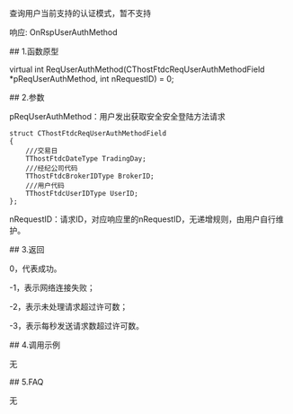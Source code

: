 <p>查询用户当前支持的认证模式，暂不支持</p>
<p>响应: OnRspUserAuthMethod</p>
<span class="anchor" id="75042b2c-23ed-439b-a643-f9a7f828adbe"></span>
## 1.函数原型
<p>virtual int ReqUserAuthMethod(CThostFtdcReqUserAuthMethodField *pReqUserAuthMethod, int nRequestID) = 0;</p>
<span class="anchor" id="eda5dac1-c177-40b9-b9b9-2e5dd47301e9"></span>
## 2.参数
<p>pReqUserAuthMethod：用户发出获取安全安全登陆方法请求</p>
<pre><code>struct CThostFtdcReqUserAuthMethodField
{
    ///交易日
    TThostFtdcDateType TradingDay;
    ///经纪公司代码
    TThostFtdcBrokerIDType BrokerID;
    ///用户代码
    TThostFtdcUserIDType UserID;
};
</code></pre>
<p>nRequestID：请求ID，对应响应里的nRequestID，无递增规则，由用户自行维护。</p>
<span class="anchor" id="d6762971-c35e-49ab-abd0-cb682d809d47"></span>
## 3.返回
<p>0，代表成功。</p>
<p>-1，表示网络连接失败；</p>
<p>-2，表示未处理请求超过许可数；</p>
<p>-3，表示每秒发送请求数超过许可数。</p>
<span class="anchor" id="abe17411-2377-418f-9d0b-60ba37b992ec"></span>
## 4.调用示例
<p>无</p>
<span class="anchor" id="4127ae19-4bc3-4dc3-a393-449cb5c5e81c"></span>
## 5.FAQ
<p>无</p>
